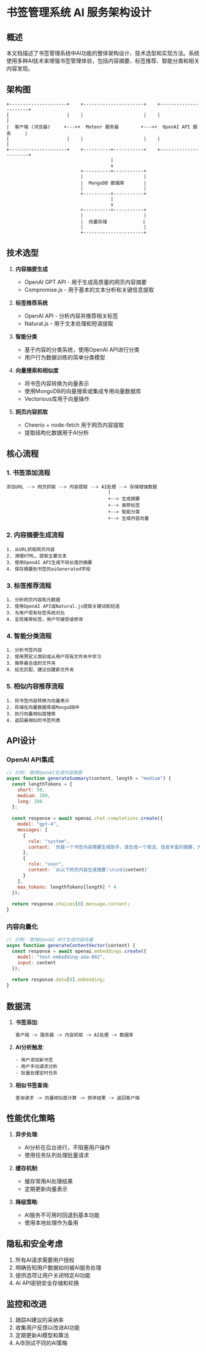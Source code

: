 # 书签管理系统 AI 服务架构设计

## 概述

本文档描述了书签管理系统中AI功能的整体架构设计、技术选型和实现方法。系统使用多种AI技术来增强书签管理体验，包括内容摘要、标签推荐、智能分类和相关内容发现。

## 架构图

```
+---------------------+    +----------------------+    +----------------------+
|                     |    |                      |    |                      |
|  客户端 (浏览器)     +--->+  Meteor 服务器        +--->+  OpenAI API 服务     |
|                     |    |                      |    |                      |
+---------------------+    +----------+-----------+    +----------------------+
                                      |
                                      v
                           +----------+-----------+
                           |                      |
                           |  MongoDB 数据库       |
                           |                      |
                           +----------+-----------+
                                      |
                                      v
                           +----------+-----------+
                           |                      |
                           |  向量存储             |
                           |                      |
                           +----------------------+
```

## 技术选型

1. **内容摘要生成**
   - OpenAI GPT API - 用于生成高质量的网页内容摘要
   - Compromise.js - 用于基本的文本分析和关键信息提取

2. **标签推荐系统**
   - OpenAI API - 分析内容并推荐相关标签
   - Natural.js - 用于文本处理和短语提取

3. **智能分类**
   - 基于内容的分类系统，使用OpenAI API进行分类
   - 用户行为数据训练的简单分类模型

4. **向量搜索和相似度**
   - 将书签内容转换为向量表示
   - 使用MongoDB的向量搜索或集成专用向量数据库
   - Vectorious库用于向量操作

5. **网页内容抓取**
   - Cheerio + node-fetch 用于网页内容提取
   - 提取结构化数据用于AI分析

## 核心流程

### 1. 书签添加流程

```
添加URL --> 网页抓取 --> 内容提取 --> AI处理 --> 存储增强数据
                                     |
                                     +--> 生成摘要
                                     +--> 推荐标签
                                     +--> 智能分类
                                     +--> 生成内容向量
```

### 2. 内容摘要生成流程

```
1. 从URL抓取网页内容
2. 清理HTML，提取主要文本
3. 使用OpenAI API生成不同长度的摘要
4. 保存摘要到书签的aiGenerated字段
```

### 3. 标签推荐流程

```
1. 分析网页内容和元数据
2. 使用OpenAI API或Natural.js提取关键词和短语
3. 与用户现有标签系统对比
4. 呈现推荐标签，用户可接受或修改
```

### 4. 智能分类流程

```
1. 分析书签内容
2. 使用预定义类别或从用户现有文件夹中学习
3. 推荐最合适的文件夹
4. 如无匹配，建议创建新文件夹
```

### 5. 相似内容推荐流程

```
1. 将书签内容转换为向量表示
2. 存储在向量数据库或MongoDB中
3. 执行向量相似度搜索
4. 返回最相似的书签列表
```

## API设计

### OpenAI API集成

```javascript
// 示例: 使用OpenAI生成内容摘要
async function generateSummary(content, length = "medium") {
  const lengthTokens = {
    short: 50,
    medium: 100,
    long: 200
  };
  
  const response = await openai.chat.completions.create({
    model: "gpt-4",
    messages: [
      {
        role: "system",
        content: `你是一个书签内容摘要生成助手。请生成一个简洁、信息丰富的摘要，大约${lengthTokens[length]}个词。`
      },
      {
        role: "user",
        content: `从以下网页内容生成摘要:\n\n${content}`
      }
    ],
    max_tokens: lengthTokens[length] * 4
  });
  
  return response.choices[0].message.content;
}
```

### 内容向量化

```javascript
// 示例: 使用OpenAI API生成内容向量
async function generateContentVector(content) {
  const response = await openai.embeddings.create({
    model: "text-embedding-ada-002",
    input: content
  });
  
  return response.data[0].embedding;
}
```

## 数据流

1. **书签添加**:
   ```
   客户端 -> 服务器 -> 内容抓取 -> AI处理 -> 数据库
   ```

2. **AI分析触发**:
   ```
   - 用户添加新书签
   - 用户手动请求分析
   - 批量处理定时任务
   ```

3. **相似书签查询**:
   ```
   查询请求 -> 向量相似度计算 -> 排序结果 -> 返回客户端
   ```

## 性能优化策略

1. **异步处理**:
   - AI分析在后台进行，不阻塞用户操作
   - 使用任务队列处理批量请求

2. **缓存机制**:
   - 缓存常用AI处理结果
   - 定期更新向量表示

3. **降级策略**:
   - AI服务不可用时回退到基本功能
   - 使用本地处理作为备用

## 隐私和安全考虑

1. 所有AI请求需要用户授权
2. 明确告知用户数据如何被AI服务处理
3. 提供选项让用户关闭特定AI功能
4. AI API密钥安全存储和轮换

## 监控和改进

1. 跟踪AI建议的采纳率
2. 收集用户反馈以改进AI功能
3. 定期更新AI模型和算法
4. A/B测试不同的AI策略